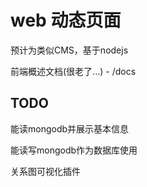 # web 动态页面

预计为类似CMS，基于nodejs

前端概述文档(很老了...) - /docs

## TODO
能读mongodb并展示基本信息

能读写mongodb作为数据库使用

关系图可视化插件
